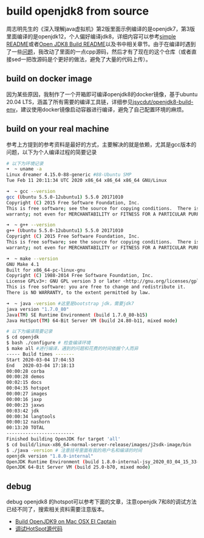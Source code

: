# build openjdk8 from source

周志明先生的《深入理解java虚拟机》第2版里面示例编译的是openjdk7，第3版里面编译的是openjdk12，个人偏好编译jdk8，详细内容可以参考[simple README](./openjdk/README)或者[Open JDK8 Build README](http://hg.openjdk.java.net/jdk8/jdk8/raw-file/tip/README-builds.html)以及书中相关章节。由于在编译时遇到了一些[问题](https://www.cnblogs.com/sunilsun/p/6078171.html)，我改动了里面的一点cpp源码，然后才有了现在的这个仓库（或者直接sed一把改源码是个更好的做法，避免了大量的代码上传）。

## build on docker image

因为某些原因，我制作了一个开箱即可编译openjdk8的docker镜像，基于ubuntu 20.04 LTS，涵盖了所有需要的编译工具链，详细参见[jsycdut/openjdk8-build-env](https://hub.docker.com/r/jsycdut/openjdk8-build-env)，建议使用docker镜像启动容器进行编译，避免了自己配置环境的麻烦。

## build on your real machine

参考上方提到的参考资料是最好的方式，主要解决的就是依赖，尤其是gcc版本的问题，以下为个人编译过程的简要记录

```bash
# 以下为环境记录
➜  ~ uname -a
Linux dreamer 4.15.0-88-generic #88-Ubuntu SMP 
Tue Feb 11 20:11:34 UTC 2020 x86_64 x86_64 x86_64 GNU/Linux

➜  ~ gcc --version
gcc (Ubuntu 5.5.0-12ubuntu1) 5.5.0 20171010
Copyright (C) 2015 Free Software Foundation, Inc.
This is free software; see the source for copying conditions.  There is NO
warranty; not even for MERCHANTABILITY or FITNESS FOR A PARTICULAR PURPOSE.

➜  ~ g++ --version
g++ (Ubuntu 5.5.0-12ubuntu1) 5.5.0 20171010
Copyright (C) 2015 Free Software Foundation, Inc.
This is free software; see the source for copying conditions.  There is NO
warranty; not even for MERCHANTABILITY or FITNESS FOR A PARTICULAR PURPOSE.

➜  ~ make --version
GNU Make 4.1
Built for x86_64-pc-linux-gnu
Copyright (C) 1988-2014 Free Software Foundation, Inc.
License GPLv3+: GNU GPL version 3 or later <http://gnu.org/licenses/gpl.html>
This is free software: you are free to change and redistribute it.
There is NO WARRANTY, to the extent permitted by law.

➜  ~ java -version #这里是bootstrap jdk，需要jdk7
java version "1.7.0_80"
Java(TM) SE Runtime Environment (build 1.7.0_80-b15)
Java HotSpot(TM) 64-Bit Server VM (build 24.80-b11, mixed mode)

# 以下为编译简要记录
$ cd openjdk
$ bash ./configure # 检查编译环境
$ make all #进行编译，遇到的问题和花费的时间依据个人而异
----- Build times -------
Start 2020-03-04 17:04:53
End   2020-03-04 17:18:13
00:00:28 corba
00:00:28 demos
00:02:15 docs
00:04:35 hotspot
00:00:27 images
00:00:16 jaxp
00:00:23 jaxws
00:03:42 jdk
00:00:34 langtools
00:00:12 nashorn
00:13:20 TOTAL
-------------------------
Finished building OpenJDK for target 'all'
$ cd build/linux-x86_64-normal-server-release/images/j2sdk-image/bin 
$ ./java -version # 注意括号里面有我的用户名和编译的时间
openjdk version "1.8.0-internal"
OpenJDK Runtime Environment (build 1.8.0-internal-jsy_2020_03_04_15_33-b00)
OpenJDK 64-Bit Server VM (build 25.0-b70, mixed mode)
```
## debug

debug openjdk8 的hotspot可以参考下面的文章，注意openjdk 7和8的调试方法已经不同了，搜索相关资料需要注意版本。

- [Build OpenJDK9 on Mac OSX EI Captain](https://github.com/chaoyangnz/openjdk9/wiki/Build-OpenJDK9-on-Mac-OSX-EI-Captain)
- [调试HotSpot源代码](https://www.cnblogs.com/mazhimazhi/p/13217159.html)
